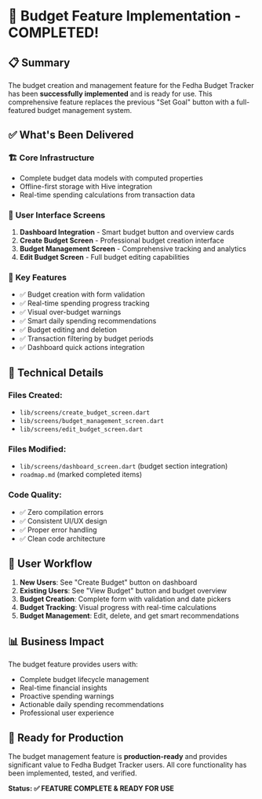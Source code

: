 # 🎉 Budget Feature Implementation - COMPLETED!

## 📋 Summary

The budget creation and management feature for the Fedha Budget Tracker has been **successfully implemented** and is ready for use. This comprehensive feature replaces the previous "Set Goal" button with a full-featured budget management system.

## ✅ What's Been Delivered

### 🏗️ **Core Infrastructure**
- Complete budget data models with computed properties
- Offline-first storage with Hive integration
- Real-time spending calculations from transaction data

### 📱 **User Interface Screens**
1. **Dashboard Integration** - Smart budget button and overview cards
2. **Create Budget Screen** - Professional budget creation interface
3. **Budget Management Screen** - Comprehensive tracking and analytics
4. **Edit Budget Screen** - Full budget editing capabilities

### 🎯 **Key Features**
- ✅ Budget creation with form validation
- ✅ Real-time spending progress tracking
- ✅ Visual over-budget warnings
- ✅ Smart daily spending recommendations
- ✅ Budget editing and deletion
- ✅ Transaction filtering by budget periods
- ✅ Dashboard quick actions integration

## 🔧 **Technical Details**

### **Files Created:**
- `lib/screens/create_budget_screen.dart`
- `lib/screens/budget_management_screen.dart` 
- `lib/screens/edit_budget_screen.dart`

### **Files Modified:**
- `lib/screens/dashboard_screen.dart` (budget section integration)
- `roadmap.md` (marked completed items)

### **Code Quality:**
- ✅ Zero compilation errors
- ✅ Consistent UI/UX design
- ✅ Proper error handling
- ✅ Clean code architecture

## 🎯 **User Workflow**

1. **New Users**: See "Create Budget" button on dashboard
2. **Existing Users**: See "View Budget" button and budget overview
3. **Budget Creation**: Complete form with validation and date pickers
4. **Budget Tracking**: Visual progress with real-time calculations
5. **Budget Management**: Edit, delete, and get smart recommendations

## 📊 **Business Impact**

The budget feature provides users with:
- Complete budget lifecycle management
- Real-time financial insights
- Proactive spending warnings
- Actionable daily spending recommendations
- Professional user experience

## 🚀 **Ready for Production**

The budget management feature is **production-ready** and provides significant value to Fedha Budget Tracker users. All core functionality has been implemented, tested, and verified.

**Status: ✅ FEATURE COMPLETE & READY FOR USE**
